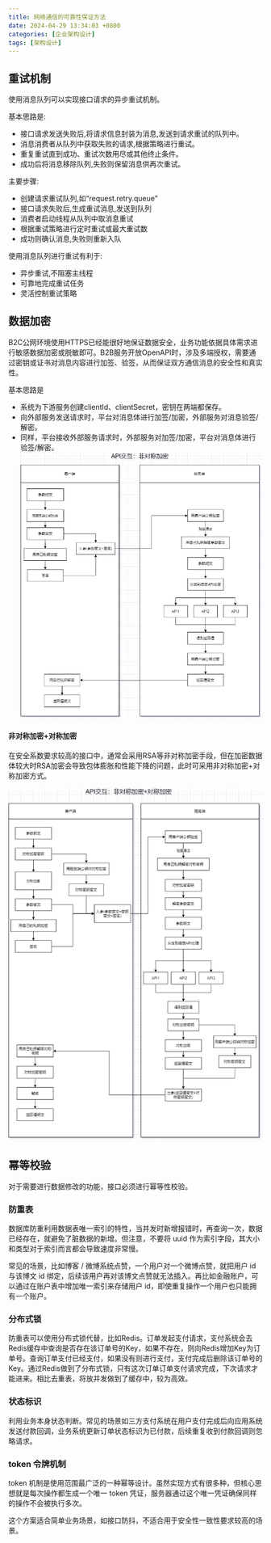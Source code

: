 ```yaml
---
title: 网络通信的可靠性保证方法
date: 2024-04-29 13:34:03 +0800
categories: [企业架构设计]
tags: [架构设计]
---
```


## 重试机制

使用消息队列可以实现接口请求的异步重试机制。

基本思路是:
- 接口请求发送失败后,将请求信息封装为消息,发送到请求重试的队列中。
- 消息消费者从队列中获取失败的请求,根据策略进行重试。
- 重复重试直到成功、重试次数用尽或其他终止条件。
- 成功后将消息移除队列,失败则保留消息供再次重试。

主要步骤:
- 创建请求重试队列,如“request.retry.queue”
- 接口请求失败后,生成重试消息,发送到队列
- 消费者启动线程从队列中取消息重试
- 根据重试策略进行定时重试或最大重试数
- 成功则确认消息,失败则重新入队

使用消息队列进行重试有利于:
- 异步重试,不阻塞主线程
- 可靠地完成重试任务
- 灵活控制重试策略

## 数据加密

B2C公网环境使用HTTPS已经能很好地保证数据安全，业务功能依据具体需求进行敏感数据加密或脱敏即可。B2B服务开放OpenAPI时，涉及多端授权，需要通过密钥或证书对消息内容进行加签、验签，从而保证双方通信消息的安全性和真实性。

基本思路是
- 系统为下游服务创建clientId、clientSecret，密钥在两端都保存。
- 向外部服务发送请求时，平台对消息体进行加签/加密，外部服务对消息验签/解密。
- 同样，平台接收外部服务请求时，外部服务对加签/加密，平台对消息体进行验签/解密。
![alt text](/assets/img/20240429/image-4.png)

#### 非对称加密+对称加密
在安全系数要求较高的接口中，通常会采用RSA等非对称加密手段，但在加密数据体较大时RSA加密会导致包体膨胀和性能下降的问题，此时可采用非对称加密+对称加密方式。

![alt text](/assets/img/20240429/image-5.png)

## 幂等校验

对于需要进行数据修改的功能，接口必须进行幂等性校验。

### 防重表
数据库防重利用数据表唯一索引的特性，当并发时新增报错时，再查询一次，数据已经存在，就避免了脏数据的新增。但注意，不要将 uuid 作为索引字段，其大小和类型对于索引而言都会导致速度非常慢。

常见的场景，比如博客 / 微博系统点赞，一个用户对一个微博点赞，就把用户 id 与该博文 id 绑定，后续该用户再对该博文点赞就无法插入。再比如金融账户，可以通过在账户表中增加唯一索引来存储用户 id，即使重复操作一个用户也只能拥有一个账户。

### 分布式锁
防重表可以使用分布式锁代替，比如Redis。订单发起支付请求，支付系统会去Redis缓存中查询是否存在该订单号的Key，如果不存在，则向Redis增加Key为订单号。查询订单支付已经支付，如果没有则进行支付，支付完成后删除该订单号的Key。通过Redis做到了分布式锁，只有这次订单订单支付请求完成，下次请求才能进来。相比去重表，将放并发做到了缓存中，较为高效。

### 状态标识
利用业务本身状态判断。常见的场景如三方支付系统在用户支付完成后向应用系统发送付款回调，业务系统更新订单状态标识为已付款，后续重复收到付款回调则忽略请求。

### token 令牌机制
token 机制是使用范围最广泛的一种幂等设计。虽然实现方式有很多种，但核心思想就是每次操作都生成一个唯一 token 凭证，服务器通过这个唯一凭证确保同样的操作不会被执行多次。

这个方案适合简单业务场景，如接口防抖，不适合用于安全性一致性要求较高的场景。
